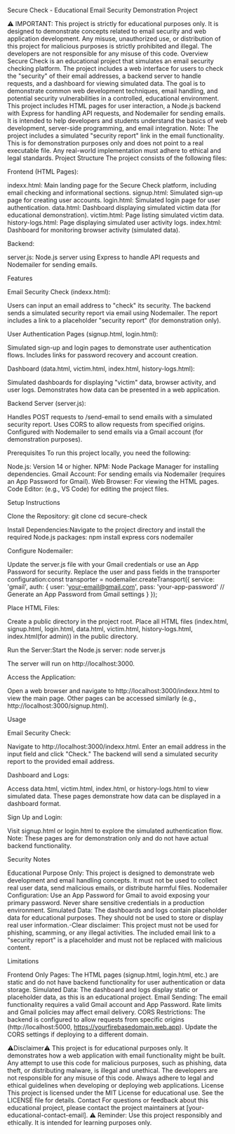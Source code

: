 Secure Check - Educational Email Security Demonstration Project

⚠️ IMPORTANT: This project is strictly for educational purposes only. It is designed to demonstrate concepts related to email security and web application development. Any misuse, unauthorized use, or distribution of this project for malicious purposes is strictly prohibited and illegal. The developers are not responsible for any misuse of this code.
Overview
Secure Check is an educational project that simulates an email security checking platform. The project includes a web interface for users to check the "security" of their email addresses, a backend server to handle requests, and a dashboard for viewing simulated data. The goal is to demonstrate common web development techniques, email handling, and potential security vulnerabilities in a controlled, educational environment.
This project includes HTML pages for user interaction, a Node.js backend with Express for handling API requests, and Nodemailer for sending emails. It is intended to help developers and students understand the basics of web development, server-side programming, and email integration.
Note: The project includes a simulated "security report" link in the email functionality. This is for demonstration purposes only and does not point to a real executable file. Any real-world implementation must adhere to ethical and legal standards.
Project Structure
The project consists of the following files:

Frontend (HTML Pages):

indexx.html: Main landing page for the Secure Check platform, including email checking and informational sections.
signup.html: Simulated sign-up page for creating user accounts.
login.html: Simulated login page for user authentication.
data.html: Dashboard displaying simulated victim data (for educational demonstration).
victim.html: Page listing simulated victim data.
history-logs.html: Page displaying simulated user activity logs.
index.html: Dashboard for monitoring browser activity (simulated data).


Backend:

server.js: Node.js server using Express to handle API requests and Nodemailer for sending emails.



Features

Email Security Check (indexx.html):

Users can input an email address to "check" its security.
The backend sends a simulated security report via email using Nodemailer.
The report includes a link to a placeholder "security report" (for demonstration only).


User Authentication Pages (signup.html, login.html):

Simulated sign-up and login pages to demonstrate user authentication flows.
Includes links for password recovery and account creation.


Dashboard (data.html, victim.html, index.html, history-logs.html):

Simulated dashboards for displaying "victim" data, browser activity, and user logs.
Demonstrates how data can be presented in a web application.


Backend Server (server.js):

Handles POST requests to /send-email to send emails with a simulated security report.
Uses CORS to allow requests from specified origins.
Configured with Nodemailer to send emails via a Gmail account (for demonstration purposes).



Prerequisites
To run this project locally, you need the following:

Node.js: Version 14 or higher.
NPM: Node Package Manager for installing dependencies.
Gmail Account: For sending emails via Nodemailer (requires an App Password for Gmail).
Web Browser: For viewing the HTML pages.
Code Editor: (e.g., VS Code) for editing the project files.

Setup Instructions

Clone the Repository:
git clone <repository-url>
cd secure-check


Install Dependencies:Navigate to the project directory and install the required Node.js packages:
npm install express cors nodemailer


Configure Nodemailer:

Update the server.js file with your Gmail credentials or use an App Password for security.
Replace the user and pass fields in the transporter configuration:const transporter = nodemailer.createTransport({
  service: 'gmail',
  auth: {
    user: 'your-email@gmail.com',
    pass: 'your-app-password' // Generate an App Password from Gmail settings
  }
});




Place HTML Files:

Create a public directory in the project root.
Place all HTML files (index.html, signup.html, login.html, data.html, victim.html, history-logs.html, index.html(for admin)) in the public directory.


Run the Server:Start the Node.js server:
node server.js

The server will run on http://localhost:3000.

Access the Application:

Open a web browser and navigate to http://localhost:3000/indexx.html to view the main page.
Other pages can be accessed similarly (e.g., http://localhost:3000/signup.html).



Usage

Email Security Check:

Navigate to http://localhost:3000/indexx.html.
Enter an email address in the input field and click "Check."
The backend will send a simulated security report to the provided email address.


Dashboard and Logs:

Access data.html, victim.html, index.html, or history-logs.html to view simulated data.
These pages demonstrate how data can be displayed in a dashboard format.


Sign Up and Login:

Visit signup.html or login.html to explore the simulated authentication flow.
Note: These pages are for demonstration only and do not have actual backend functionality.



Security Notes

Educational Purpose Only: This project is designed to demonstrate web development and email handling concepts. It must not be used to collect real user data, send malicious emails, or distribute harmful files.
Nodemailer Configuration: Use an App Password for Gmail to avoid exposing your primary password. Never share sensitive credentials in a production environment.
Simulated Data: The dashboards and logs contain placeholder data for educational purposes. They should not be used to store or display real user information.-Clear disclaimer: This project must not be used for phishing, scamming, or any illegal activities. The included email link to a "security report" is a placeholder and must not be replaced with malicious content.

Limitations

Frontend Only Pages: The HTML pages (signup.html, login.html, etc.) are static and do not have backend functionality for user authentication or data storage.
Simulated Data: The dashboard and logs display static or placeholder data, as this is an educational project.
Email Sending: The email functionality requires a valid Gmail account and App Password. Rate limits and Gmail policies may affect email delivery.
CORS Restrictions: The backend is configured to allow requests from specific origins (http://localhost:5000, https://yourfirebasedomain.web.app). Update the CORS settings if deploying to a different domain.



⚠️Disclaimer⚠️
This project is for educational purposes only. It demonstrates how a web application with email functionality might be built. Any attempt to use this code for malicious purposes, such as phishing, data theft, or distributing malware, is illegal and unethical. The developers are not responsible for any misuse of this code. Always adhere to legal and ethical guidelines when developing or deploying web applications.
License
This project is licensed under the MIT License for educational use. See the LICENSE file for details.
Contact
For questions or feedback about this educational project, please contact the project maintainers at [your-educational-contact-email].
⚠️ Reminder: Use this project responsibly and ethically. It is intended for learning purposes only.
